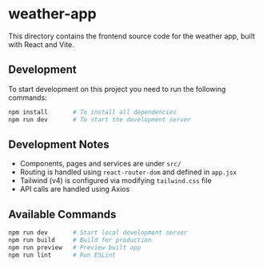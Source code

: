 # weather-app

This directory contains the frontend source code for the weather app, built with React and Vite.

## Development

To start development on this project you need to run the following commands:
```bash
npm install       # To install all dependencies
npm run dev       # To start the development server
```

## Development Notes

- Components, pages and services are under `src/`
- Routing is handled using `react-router-dom` and defined in `app.jsx`
- Tailwind (v4) is configured via modifying `tailwind.css` file
- API calls are handled using Axios

## Available Commands

```bash
npm run dev       # Start local development server
npm run build     # Build for production
npm run preview   # Preview built app
npm run lint      # Run ESLint
```
